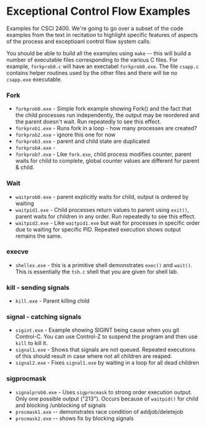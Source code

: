 # Exceptional Control Flow Examples

Examples for CSCI 2400. We're going to go over a subset of the code examples from the text in recitation to highlight specific features of aspects of the process and exceptioanl control flow system calls.

You should be able to build all the examples using `make` -- this will build a number of executable files corresponding to the various C files. For example, `forkprob0.c` will have an exectabel `forkprob0.exe`. The file `csapp.c` contains helper routines used by the other files and there will be no `csapp.exe` executable.

### Fork

* `forkprob0.exe` - Simple fork example showing Fork() and the fact that the child processes run independently, the output may be reordered and the parent doesn't wait. Run repeatedly to see this effect.
* `forkprob1.exe` - Runs fork in a loop - how many processes are created?
* `forkprob2.exe` - ignore this one for now
* `forkprob3.exe` - parent and child state are duplicated
* `forkprob4.exe` - 
* `forkprob7.exe` - Like `fork.exe`, child process modifies counter, parent waits for child to complete, global counter values are different for parent & child.

### Wait

* `waitprob0.exe` - parent explicitly waits for child, output is ordered by waiting
* `waitpid1.exe` - Child processes return values to parent using `exit()`, parent waits for children in any order. Run repeatedly to see this effect.
* `waitpid2.exe` - Like `waitpid1.exe` but wait for processes in specific order due to waiting for specific PID. Repeated execution shows output remains the same.

### execve
* `shellex.exe` - this is a primitive shell demonstrates `exec()` and `wait()`. This is essentially the `tsh.c` shell that you are given for shell lab.

### kill - sending signals
* `kill.exe` - Parent killing child

### signal - catching signals
* `sigint.exe` - Example showing SIGINT being cause when you git Control-C. You can use Control-Z to suspend the program and then use `kill` to kill it.
* `signal1.exe` - Shows that signals are not queued. Repeated executions of this should result in case where not all children are reaped.
* `signal2.exe` - Fixes `signal1.exe` by waiting in a loop for all dead children

### sigprocmask
* `signalprob0.exe` - Uses `sigprocmask` to strong order execution output. Only one possible output ("213"). Occurs because of `waitpid()` for child and blocking /unblocking of signals
* `procmask1.exe` -- demonstrates race condition of addjob/deletejob
* `procmask2.exe` -- shows fix by blocking signals
